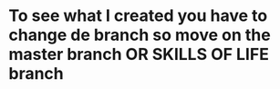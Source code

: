# To see what I created you have to change de branch so move on the master branch OR SKILLS OF LIFE branch
